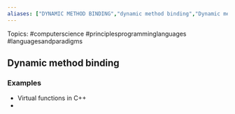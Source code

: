 ```yaml
---
aliases: ["DYNAMIC METHOD BINDING","dynamic method binding","Dynamic method binding"] 
---
```

Topics: #computerscience #principlesprogramminglanguages #languagesandparadigms

## Dynamic method binding


### Examples
- Virtual functions in C++
- 